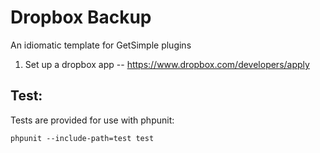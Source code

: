 Dropbox Backup
=========================

An idiomatic template for GetSimple plugins
1. Set up a dropbox app -- https://www.dropbox.com/developers/apply


Test:
-------------------------

Tests are provided for use with phpunit:

    phpunit --include-path=test test
